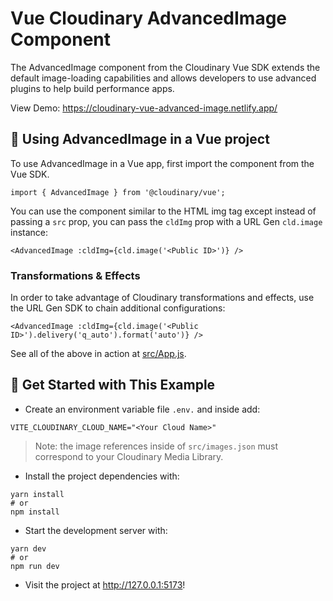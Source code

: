 # Vue Cloudinary AdvancedImage Component

The AdvancedImage component from the Cloudinary Vue SDK extends the default image-loading capabilities and allows developers to use advanced plugins to help build performance apps.

View Demo: <https://cloudinary-vue-advanced-image.netlify.app/>

## 🧰 Using AdvancedImage in a Vue project

To use AdvancedImage in a Vue app, first import the component from the Vue SDK.

```
import { AdvancedImage } from '@cloudinary/vue';
```

You can use the component similar to the HTML img tag except instead of passing a `src` prop, you can pass the `cldImg` prop with a URL Gen `cld.image` instance:

```
<AdvancedImage :cldImg={cld.image('<Public ID>')} />
```

### Transformations & Effects

In order to take advantage of Cloudinary transformations and effects, use the URL Gen SDK to chain additional configurations:

```
<AdvancedImage :cldImg={cld.image('<Public ID>').delivery('q_auto').format('auto')} />
```

See all of the above in action at [src/App.js](src/App.js).

## 🚀 Get Started with This Example

* Create an environment variable file `.env.` and inside add:
```
VITE_CLOUDINARY_CLOUD_NAME="<Your Cloud Name>"
```

> Note: the image references inside of `src/images.json` must correspond to your Cloudinary Media Library.

* Install the project dependencies with:

```
yarn install
# or
npm install
```

* Start the development server with:

```
yarn dev
# or
npm run dev
```

* Visit the project at <http://127.0.0.1:5173>!
